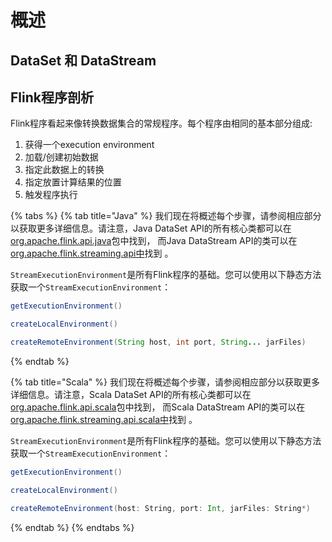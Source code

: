 # 概述

## DataSet 和 DataStream

## Flink程序剖析

Flink程序看起来像转换数据集合的常规程序。每个程序由相同的基本部分组成:

1. 获得一个execution environment
2. 加载/创建初始数据
3. 指定此数据上的转换
4. 指定放置计算结果的位置
5. 触发程序执行

{% tabs %}
{% tab title="Java" %}
我们现在将概述每个步骤，请参阅相应部分以获取更多详细信息。请注意，Java DataSet API的所有核心类都可以在[org.apache.flink.api.java](https://github.com/apache/flink/blob/master//flink-java/src/main/java/org/apache/flink/api/java)包中找到， 而Java DataStream API的类可以在[org.apache.flink.streaming.api中](https://github.com/apache/flink/blob/master//flink-streaming-java/src/main/java/org/apache/flink/streaming/api)找到 。

`StreamExecutionEnvironment`是所有Flink程序的基础。您可以使用以下静态方法获取一个`StreamExecutionEnvironment`：

```java
getExecutionEnvironment()

createLocalEnvironment()

createRemoteEnvironment(String host, int port, String... jarFiles)
```
{% endtab %}

{% tab title="Scala" %}
我们现在将概述每个步骤，请参阅相应部分以获取更多详细信息。请注意，Scala DataSet API的所有核心类都可以在[org.apache.flink.api.scala](https://github.com/apache/flink/blob/master//flink-scala/src/main/scala/org/apache/flink/api/scala)包中找到， 而Scala DataStream API的类可以在[org.apache.flink.streaming.api.scala中](https://github.com/apache/flink/blob/master//flink-streaming-scala/src/main/scala/org/apache/flink/streaming/api/scala)找到 。

  
`StreamExecutionEnvironment`是所有Flink程序的基础。您可以使用以下静态方法获取一个`StreamExecutionEnvironment`：

```scala
getExecutionEnvironment()

createLocalEnvironment()

createRemoteEnvironment(host: String, port: Int, jarFiles: String*)
```
{% endtab %}
{% endtabs %}



